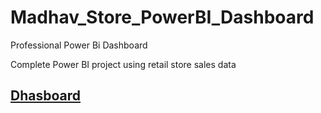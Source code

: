 # Madhav_Store_PowerBI_Dashboard
Professional Power Bi Dashboard

Complete Power BI project using retail store sales data 
## [Dhasboard](https://app.powerbi.com/view?r=eyJrIjoiYzdhZGIyMTAtYzJlZC00MzZjLWFlOWEtM2I5M2VmMGQwNzE3IiwidCI6IjA3YzJjY2MxLTZlZTYtNDdhZi05ZTg3LTYyZDI1Yjk0M2UxNiJ9)

